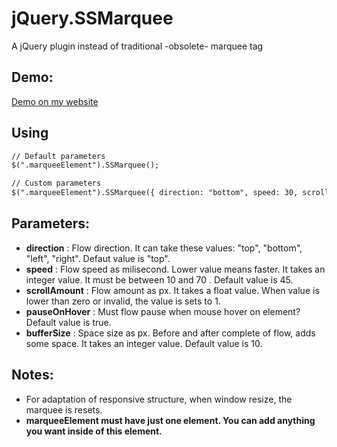 # jQuery.SSMarquee
A jQuery plugin instead of traditional -obsolete- marquee tag


## Demo:
[Demo on my website](https://www.bilalafsar.com/Upload/Files/jQuery.SSMarquee.Demo.html)

## Using
```html
// Default parameters
$(".marqueeElement").SSMarquee();

// Custom parameters
$(".marqueeElement").SSMarquee({ direction: "bottom", speed: 30, scrollAmount: 1.2, pauseOnHover: false, bufferSize: 20 });
```

## Parameters:
* **direction** : Flow direction. It can take these values: "top", "bottom", "left", "right". Defaut value is "top".
* **speed** : Flow speed as milisecond. Lower value means faster. It takes an integer value. It must be between 10 and 70 . Default value is 45.
* **scrollAmount** : Flow amount as px. It takes a float value. When value is lower than zero or invalid, the value is sets to 1.
* **pauseOnHover** : Must flow pause when mouse hover on element? Default value is true.
* **bufferSize** : Space size as px. Before and after complete of flow, adds some space. It takes an integer value. Default value is 10.

## Notes:
* For adaptation of responsive structure, when window resize, the marquee is resets.
* **marqueeElement must have just one element. You can add anything you want inside of this element.**
